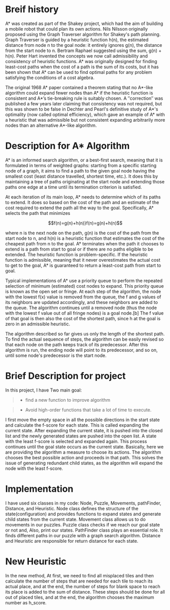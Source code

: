 # Breif history
A* was created as part of the Shakey project, which had the aim of building a mobile robot that could plan its own actions. Nils Nilsson originally proposed using the Graph Traverser algorithm for Shakey's path planning. Graph Traverser is guided by a heuristic function h(n), the estimated distance from node n to the goal node: it entirely ignores g(n), the distance from the start node to n. Bertram Raphael suggested using the sum, g(n) + h(n). Peter Hart invented the concepts we now call admissibility and consistency of heuristic functions. A* was originally designed for finding least-cost paths when the cost of a path is the sum of its costs, but it has been shown that A* can be used to find optimal paths for any problem satisfying the conditions of a cost algebra.

The original 1968 A* paper contained a theorem stating that no A*-like algorithm could expand fewer nodes than A* if the heuristic function is consistent and A*’s tie-breaking rule is suitably chosen. A ″correction″ was published a few years later claiming that consistency was not required, but this was shown to be false in Dechter and Pearl's definitive study of A*'s optimality (now called optimal efficiency), which gave an example of A* with a heuristic that was admissible but not consistent expanding arbitrarily more nodes than an alternative A*-like algorithm.

# Description for A* Algorithm
A* is an informed search algorithm, or a best-first search, meaning that it is formulated in terms of weighted graphs: starting from a specific starting node of a graph, it aims to find a path to the given goal node having the smallest cost (least distance travelled, shortest time, etc.). It does this by maintaining a tree of paths originating at the start node and extending those paths one edge at a time until its termination criterion is satisfied.

At each iteration of its main loop, A* needs to determine which of its paths to extend. It does so based on the cost of the path and an estimate of the cost required to extend the path all the way to the goal. Specifically, A* selects the path that minimizes
```math
f(n)=g(n)+h(n)}f(n)=g(n)+h(n)
```
where n is the next node on the path, g(n) is the cost of the path from the start node to n, and h(n) is a heuristic function that estimates the cost of the cheapest path from n to the goal. A* terminates when the path it chooses to extend is a path from start to goal or if there are no paths eligible to be extended. The heuristic function is problem-specific. If the heuristic function is admissible, meaning that it never overestimates the actual cost to get to the goal, A* is guaranteed to return a least-cost path from start to goal.

Typical implementations of A* use a priority queue to perform the repeated selection of minimum (estimated) cost nodes to expand. This priority queue is known as the open set or fringe. At each step of the algorithm, the node with the lowest f(x) value is removed from the queue, the f and g values of its neighbors are updated accordingly, and these neighbors are added to the queue. The algorithm continues until a removed node (thus the node with the lowest f value out of all fringe nodes) is a goal node.[b] The f value of that goal is then also the cost of the shortest path, since h at the goal is zero in an admissible heuristic.

The algorithm described so far gives us only the length of the shortest path. To find the actual sequence of steps, the algorithm can be easily revised so that each node on the path keeps track of its predecessor. After this algorithm is run, the ending node will point to its predecessor, and so on, until some node's predecessor is the start node.
# Brief Description for project

In this project, I have Two main goal:
> *  find a new function to improve algorithm

> * Avoid high-order functions that take a lot of time to execute.

I first move the empty space in all the possible directions in the start state and calculate the f-score for each state. This is called expanding the current state.
After expanding the current state, it is pushed into the closed list and the newly generated states are pushed into the open list. A state with the least f-score is selected and expanded again. This process continues until the goal state occurs as the current state. Basically, here we are providing the algorithm a measure to choose its actions. The algorithm chooses the best possible action and proceeds in that path.
This solves the issue of generating redundant child states, as the algorithm will expand the node with the least f-score.

# Implementation

I have used six classes in my code: Node, Puzzle, Movements, pathFinder, Distance, and Heuristic.
Node class defines the structure of the state(configuration) and provides functions to expand states and generate child states from the current state. Movement class allows us to do movements in our puzzles. Puzzle class checks if we reach our goal state or not and, Also, print our states. PathFinder class plays an essential role. It finds different paths in our puzzle with a graph search algorithm. Distance and Heuristic are responsible for return distance for each state.

# New Heuristic

In the new method, At first, we need to find all misplaced tiles and then calculate the number of steps that are needed for each tile to reach its actual place, and at the end, the number of steps for blank space to reach its place is added to the sum of distance. These steps should be done for all out of placed tiles, and at the end, the algorithm chooses the maximum number as h_score.
